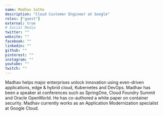```yaml
---
name: Madhav Sathe
description: "Cloud Customer Engineer at Google"
roles: ["guest"]
external: true
# Social Media 
twitter: ""
website: ""
facebook: ""
linkedin: ""
github: ""
pinterest: ""
instagram: ""
youtube: ""
twitch: ""
---
```


<!-- markdownlint-disable MD041-->
Madhav helps major enterprises unlock innovation using even-driven applications, edge & hybrid cloud, Kubernetes and DevOps. Madhav has been a speaker at conferences such as SpringOne, Cloud Foundry Summit and Oracle OpenWorld. He has co-authored a white paper on container security. Madhav currently works as an Application Modernization specialist at Google Cloud.
